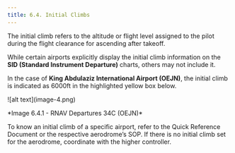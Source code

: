 ```yaml
---
title: 6.4. Initial Climbs 
---
```

The initial climb refers to the altitude or flight level assigned to the pilot during the flight clearance for ascending after takeoff. 

While certain airports explicitly display the initial climb information on the **SID (Standard Instrument Departure)** charts, others may not include it. 

In the case of **King Abdulaziz International Airport (OEJN)**, the initial climb is indicated as 6000ft in the highlighted yellow box below.
<div className="center-align">
![alt text](image-4.png)
</div>
<div className="center-align">
<p> *Image 6.4.1 - RNAV Departures 34C (OEJN)* </p>
</div>
To know an initial climb of a specific airport, refer to the Quick Reference Document or the respective aerodrome’s SOP. If there is no initial climb set for the aerodrome, coordinate with the higher controller.